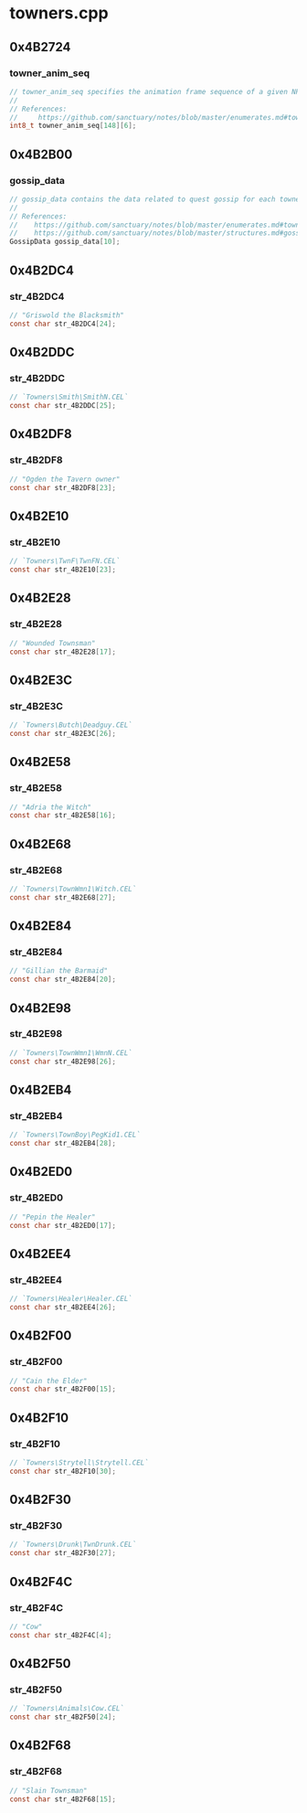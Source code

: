# towners.cpp

## 0x4B2724

### towner_anim_seq

```c
// towner_anim_seq specifies the animation frame sequence of a given NPC.
//
// References:
//     https://github.com/sanctuary/notes/blob/master/enumerates.md#towner_anim_seq_id
int8_t towner_anim_seq[148][6];
```

## 0x4B2B00

### gossip_data

```c
// gossip_data contains the data related to quest gossip for each towner ID.
//
// References:
//    https://github.com/sanctuary/notes/blob/master/enumerates.md#towner_id
//    https://github.com/sanctuary/notes/blob/master/structures.md#gossipdata
GossipData gossip_data[10];
```

## 0x4B2DC4

### str_4B2DC4

```c
// "Griswold the Blacksmith"
const char str_4B2DC4[24];
```

## 0x4B2DDC

### str_4B2DDC

```c
// `Towners\Smith\SmithN.CEL`
const char str_4B2DDC[25];
```

## 0x4B2DF8

### str_4B2DF8

```c
// "Ogden the Tavern owner"
const char str_4B2DF8[23];
```

## 0x4B2E10

### str_4B2E10

```c
// `Towners\TwnF\TwnFN.CEL`
const char str_4B2E10[23];
```

## 0x4B2E28

### str_4B2E28

```c
// "Wounded Townsman"
const char str_4B2E28[17];
```

## 0x4B2E3C

### str_4B2E3C

```c
// `Towners\Butch\Deadguy.CEL`
const char str_4B2E3C[26];
```

## 0x4B2E58

### str_4B2E58

```c
// "Adria the Witch"
const char str_4B2E58[16];
```

## 0x4B2E68

### str_4B2E68

```c
// `Towners\TownWmn1\Witch.CEL`
const char str_4B2E68[27];
```

## 0x4B2E84

### str_4B2E84

```c
// "Gillian the Barmaid"
const char str_4B2E84[20];
```

## 0x4B2E98

### str_4B2E98

```c
// `Towners\TownWmn1\WmnN.CEL`
const char str_4B2E98[26];
```

## 0x4B2EB4

### str_4B2EB4

```c
// `Towners\TownBoy\PegKid1.CEL`
const char str_4B2EB4[28];
```

## 0x4B2ED0

### str_4B2ED0

```c
// "Pepin the Healer"
const char str_4B2ED0[17];
```

## 0x4B2EE4

### str_4B2EE4

```c
// `Towners\Healer\Healer.CEL`
const char str_4B2EE4[26];
```

## 0x4B2F00

### str_4B2F00

```c
// "Cain the Elder"
const char str_4B2F00[15];
```

## 0x4B2F10

### str_4B2F10

```c
// `Towners\Strytell\Strytell.CEL`
const char str_4B2F10[30];
```

## 0x4B2F30

### str_4B2F30

```c
// `Towners\Drunk\TwnDrunk.CEL`
const char str_4B2F30[27];
```

## 0x4B2F4C

### str_4B2F4C

```c
// "Cow"
const char str_4B2F4C[4];
```

## 0x4B2F50

### str_4B2F50

```c
// `Towners\Animals\Cow.CEL`
const char str_4B2F50[24];
```

## 0x4B2F68

### str_4B2F68

```c
// "Slain Townsman"
const char str_4B2F68[15];
```
